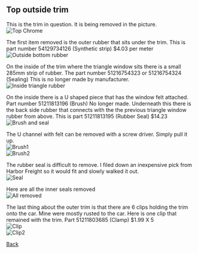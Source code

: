 ## Top outside trim
This is the trim in question.  It is being removed in the picture.  
![Top Chrome](../../Images/Door/OuterTrim.jpeg) 

The first item removed is the outer rubber that sits under the trim.  This is part number 54129734126 (Synthetic strip)  $4.03 per meter  
![Outside bottom rubber](../../Images/Door/outsidetoptrim_rubber.jpeg) 

On the inside of the trim where the triangle window sits there is a small 285mm strip of rubber.  The part number 51216754323 or 51216754324 (Sealing)  This is no longer made by manufacturer.  
![Inside triangle rubber](../../Images/Door/sealing_rubber.jpeg) 

On the inside there is a U shaped piece that has the window felt attached.  Part number 51211813196 (Brush)  No longer made.  Underneath this there is the back side rubber that connects with the the previous triangle window rubber from above.  This is part 51211813195 (Rubber Seal)  $14.23  
![Brush and seal](../../Images/Door/inside_upper_trim.jpeg)  

The U channel with felt can be removed with a screw driver.  Simply pull it up.  
![Brush1](../../Images/Door/remove_felt.jpeg)    
![Brush2](../../Images/Door/felt_removed.jpeg)    

The rubber seal is difficult to remove.  I filed down an inexpensive pick from Harbor Freight so it would fit and slowly walked it out.  
![Seal](../../Images/Door/pick_rubber_seal.jpeg)  

Here are all the inner seals removed  
![All removed](../../Images/Door/inner_seals_removed.jpeg)  

The last thing about the outer trim is that there are 6 clips holding the trim onto the car.  Mine were mostly rusted to the car.  Here is one clip that remained with the trim.  Part 51211803685 (Clamp)  $1.99 X 5  
![Clip](../../Images/Door/mounting_clip.jpeg)  
![Clip2](../../Images/Door/mounting_clip2.jpeg)  

[Back](../DoorHardware.md)